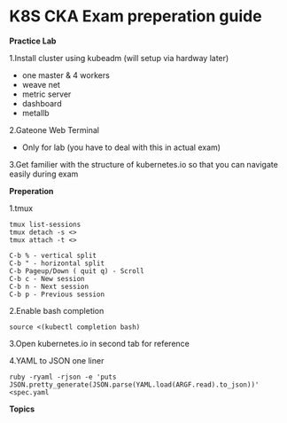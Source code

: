 # K8S CKA Exam preperation guide


**Practice Lab**

1.Install cluster using kubeadm (will setup via hardway later)
 - one master & 4 workers
 - weave net
 - metric server
 - dashboard
 - metallb

2.Gateone Web Terminal 
 - Only for lab (you have to deal with this in actual exam)

3.Get familier with the structure of kubernetes.io so that you can navigate easily during exam

**Preperation**

1.tmux

```
tmux list-sessions
tmux detach -s <>
tmux attach -t <>

C-b % - vertical split
C-b " - horizontal split
C-b Pageup/Down ( quit q) - Scroll
C-b c - New session
C-b n - Next session
C-b p - Previous session 
```

2.Enable bash completion 
```
source <(kubectl completion bash)
```
3.Open kubernetes.io in second tab for reference

4.YAML to JSON one liner
```
ruby -ryaml -rjson -e 'puts JSON.pretty_generate(JSON.parse(YAML.load(ARGF.read).to_json))' <spec.yaml
```

**Topics**

